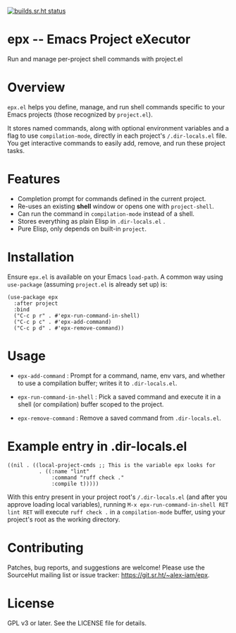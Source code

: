 [![builds.sr.ht status](https://builds.sr.ht/~alex-iam/epx/commits/master/.build.yml.svg)](https://builds.sr.ht/~alex-iam/epx/commits/master/.build.yml?)
# epx -- Emacs Project eXecutor


Run and manage per-project shell commands with project.el


# Overview

`epx.el` helps you define, manage, and run shell commands specific to
your Emacs projects (those recognized by `project.el`).

It stores named commands, along with optional environment variables and
a flag to use `compilation-mode`, directly in each project's
`/.dir-locals.el` file. You get interactive commands to easily add,
remove, and run these project tasks.

# Features

-   Completion prompt for commands defined in the current project.
-   Re-uses an existing **shell** window or opens one with
    `project-shell`.
-   Can run the command in `compilation-mode` instead of a
    shell.
-   Stores everything as plain Elisp in `.dir-locals.el` .
-   Pure Elisp, only depends on built-in `project`.

# Installation

Ensure `epx.el` is available on your Emacs `load-path`. A common way
using `use-package` (assuming `project.el` is already set up) is:

```
(use-package epx
  :after project
  :bind
  ("C-c p r" . #'epx-run-command-in-shell)
  ("C-c p c" . #'epx-add-command)
  ("C-c p d" . #'epx-remove-command))
```

# Usage

- `epx-add-command`
:   Prompt for a command, name, env vars, and whether to use a
    compilation buffer; writes it to `.dir-locals.el`.

- `epx-run-command-in-shell`
:   Pick a saved command and execute it in a shell (or compilation)
    buffer scoped to the project.

- `epx-remove-command`
:   Remove a saved command from `.dir-locals.el`.

# Example entry in .dir-locals.el

```
((nil . ((local-project-cmds ;; This is the variable epx looks for
          . ((:name "lint"
              :command "ruff check ."
              :compile t)))))
```

With this entry present in your project root's `/.dir-locals.el` (and
after you approve loading local variables), running
`M-x epx-run-command-in-shell RET lint RET` will execute `ruff check .`
in a `compilation-mode` buffer, using your project's root as the
working directory.

# Contributing

Patches, bug reports, and suggestions are welcome! Please use the
SourceHut mailing list or issue tracker:
<https://git.sr.ht/~alex-iam/epx>.

# License

GPL v3 or later. See the LICENSE file for details.

